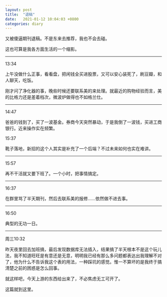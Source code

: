 ```yaml
---
layout: post
title:  "退稿"
date:   2021-01-12 10:04:03 +0800
categories: diary
---
```


又被傻逼期刊退稿。不是东来去推荐，我也不会去碰。

这也可算是我各方面生活的一个缩影。

----

13:34

上午没做什么正事，看看盘，把闲钱全买进股票，又可以安心装死了，刷豆瓣，和人聊天，吃饭。

刚才问了净化器的事，晚些时候还要联系美的来处理。就最近的购物经验而言，美的比格力还是差着档次，微波炉做得也不如格兰仕。

----

14:47

爸爸的钱到了，买了一波基金。券商今天突然暴动，于是我倒了一波钱，买进工商银行。近来操作实在频繁。

15:37

靴子落地，新招的这个人其实是补充了一个后端？不过未来如何也实在难讲。

---

15:57

再不干活就又要下班了。一个小时，把事情搞定。

----

16:37

在群里骂了半天期刊，然后去联系美的报修……依然做不进去事。

----

16:50

典型的无功一日。

----

周三10:32

昨天夜里回去加班搞，最后发现数据库无法插入，结果搞了半天根本不是这个玩儿法，我不知道旺旺是有意还是无意，明明我已经有那么多问题都表达出我理解不对了，他为什么不告诉我这个表的用法，一种踩坑的感觉。惟一不算坏的是我终于搞清楚之前的困惑是怎么回事。

就这样吧，今天上游的东西给出来了，不必焦虑无工可开了。

这篇就到这里。
